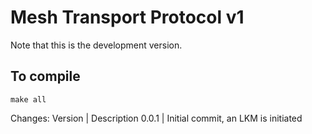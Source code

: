 # Mesh Transport Protocol v1

Note that this is the development version.


## To compile

```make all```

Changes:
Version | Description
0.0.1   | Initial commit, an LKM is initiated
